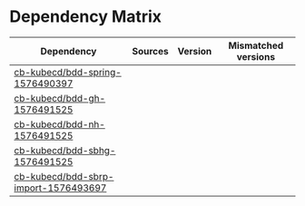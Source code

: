 # Dependency Matrix

Dependency | Sources | Version | Mismatched versions
---------- | ------- | ------- | -------------------
[cb-kubecd/bdd-spring-1576490397](https://github.com/cb-kubecd/bdd-spring-1576490397.git) |  | []() | 
[cb-kubecd/bdd-gh-1576491525](https://github.com/cb-kubecd/bdd-gh-1576491525.git) |  | []() | 
[cb-kubecd/bdd-nh-1576491525](https://github.com/cb-kubecd/bdd-nh-1576491525.git) |  | []() | 
[cb-kubecd/bdd-sbhg-1576491525](https://github.com/cb-kubecd/bdd-sbhg-1576491525.git) |  | []() | 
[cb-kubecd/bdd-sbrp-import-1576493697](https://github.com/cb-kubecd/bdd-sbrp-import-1576493697.git) |  | []() | 
